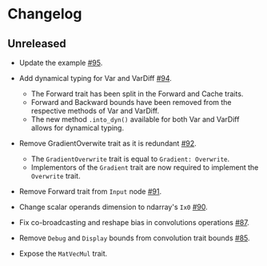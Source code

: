 # Changelog 

## Unreleased

* Update the example [#95](https://github.com/neuronika/neuronika/pull/95).

* Add dynamical typing for Var and VarDiff [#94](https://github.com/neuronika/neuronika/pull/94).
  - The Forward trait has been split in the Forward and Cache traits.
  - Forward and Backward bounds have been removed from the respective methods of Var and VarDiff.
  - The new method `.into_dyn()` available for both Var and VarDiff allows for dynamical typing.

* Remove GradientOverwite trait as it is redundant [#92](https://github.com/neuronika/neuronika/pull/92).
  - The `GradientOverwrite` trait is equal to `Gradient: Overwrite`.
  - Implementors of the `Gradient` trait are now required to implement the `Overwrite` trait.

* Remove Forward trait from `Input` node [#91](https://github.com/neuronika/neuronika/pull/91).

* Change scalar operands dimension to ndarray's `Ix0` [#90](https://github.com/neuronika/neuronika/pull/90).

* Fix co-broadcasting and reshape bias in convolutions operations [#87](https://github.com/neuronika/neuronika/pull/87).

* Remove `Debug` and `Display` bounds from convolution trait bounds [#85](https://github.com/neuronika/neuronika/pull/85).

* Expose the `MatVecMul` trait.
